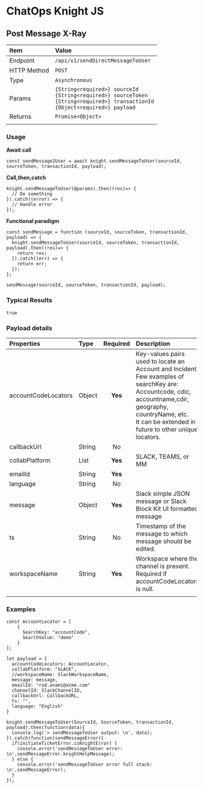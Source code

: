 # ChatOps Knight JS

## Post Message X-Ray

| **Item** | **Value** |
|:-----------------------|:-----------------------|
| Endpoint | `/api/v1/sendDirectMessageToUser` |
| HTTP Method | `POST` |
| Type | `Asynchronous` |
| Params | `{String<required>} sourceId`<br>`{String<required>} sourceToken`<br> `{String<required>} transactionId`<br>`{Object<required>} payload` |
| Returns | `Promise<Object>` |
|  |  |

### Usage

**Await call**
```
const sendMessage2User = await knight.sendMessageToUser(sourceId, sourceToken, transactionId, payload);
```

**Call,then,catch**

```
knight.sendMessageToUser(@params).then((res)=> {
  // Do something
}).catch((error) => {
  // Handle error
});
```

**Functional paradigm**

```
const sendMessage = function (sourceId, sourceToken, transactionId, payload) => {
  knight.sendMessageToUser(sourceId, sourceToken, transactionId, payload).then((res)=> {
    return res;
  }).catch((err) => {
    return err;
  });
};

sendMessage(sourceId, sourceToken, transactionId, payload);
```

### Typical Results

```
true
```

### Payload details

| **Properties** | **Type** | **Required** | **Description** |
|:---------------|:---------|:---------:|:----------------------------|
| accountCodeLocators | Object | **Yes** | Key-values pairs used to locate an Account and Incident.<br> Few examples of searchKey are: Accountcode, cdic, accountname,cdir, geography, countryName, etc.<br> It can be extended in future to other unique locators. |
| callbackUrl | String | No |   |
| collabPlatform | List | **Yes** | SLACK, TEAMS, or MM |
| emailId | String | **Yes** |  |
| language | String | No |  |
| message | Object | **Yes** | Slack simple JSON message or Slack Block Kit UI formatted message |
| ts | String | No | Timestamp of the message to which message should be edited. |
| workspaceName | String | **Yes** | Workspace where the channel is present. Required if accountCodeLocators is null.  |
|  |  |  |  |


### Examples

```
const AccountLocator = [
    {
      SearchKey: "accountCode",
      SearchValue: "demo"
    }
];

let payload = {
  accountCodeLocators: AccountLocator,
  collabPlatform: "SLACK",
  //workspaceName: SlackWorkspaceName,
  message: message,
  emailId: "rod.anami@acme.com"
  channelId: SlackChannelID,
  callbackUrl: CallbackURL,
  ts: "",
  language: "English"
}

knight.sendMessageToUser(SourceId, SourceToken, transactionId, payload).then(function(data){
  console.log('> sendMessageToUser output: \n', data);
}).catch(function(sendMessageError){
  if(initiateTicketError.isKnightError) {
    console.error('sendMessageToUser error: \n',sendMessageError.knightHelpMessage);
  } else {
    console.error('sendMessageToUser error full stack: \n',sendMessageError);
  }
});
```
